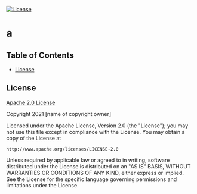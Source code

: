 

[![License](https://img.shields.io/badge/License-Apache%202.0-blue.svg)](https://opensource.org/licenses/Apache-2.0)

# a




## Table of Contents

* [License](#license)








## License


[Apache 2.0 License](https://opensource.org/licenses/Apache-2.0)


Copyright 2021 [name of copyright owner]

Licensed under the Apache License, Version 2.0 (the "License");
you may not use this file except in compliance with the License.
You may obtain a copy of the License at

    http://www.apache.org/licenses/LICENSE-2.0

Unless required by applicable law or agreed to in writing, software
distributed under the License is distributed on an "AS IS" BASIS,
WITHOUT WARRANTIES OR CONDITIONS OF ANY KIND, either express or implied.
See the License for the specific language governing permissions and
limitations under the License.









